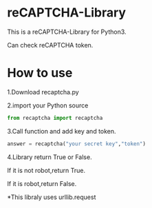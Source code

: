 # reCAPTCHA-Library

This is a reCAPTCHA-Library for Python3.

Can check reCAPTCHA token.

# How to use

1.Download recaptcha.py

2.import your Python source

```Python
from recaptcha import recaptcha
```
3.Call function and add key and token.
```Python
answer = recaptcha("your secret key","token")
```
4.Library return True or False.

If it is not robot,return True.

If it is robot,return False.

*This libraly uses urllib.request
